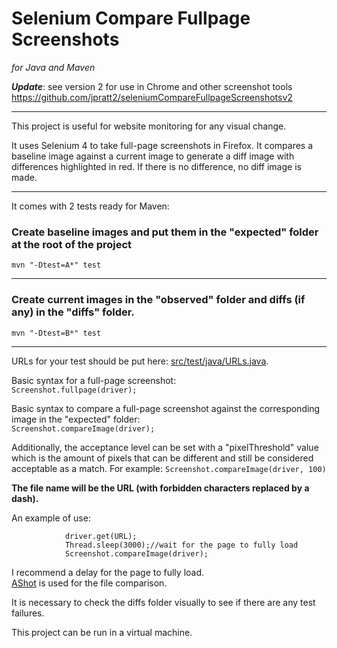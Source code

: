 # Selenium Compare Fullpage Screenshots
*for Java and Maven*

_**Update**_: see version 2 for use in Chrome and other screenshot tools 
https://github.com/jpratt2/seleniumCompareFullpageScreenshotsv2

--- 

This project is useful for website monitoring for any visual change.  

It uses Selenium 4 to take full-page screenshots in Firefox. It compares a baseline image against a current image to generate a diff image with differences highlighted in red. If there is no difference, no diff image is made.

---

It comes with 2 tests ready for Maven:

### Create baseline images and put them in the "expected" folder at the root of the project  
`mvn "-Dtest=A*" test`  

---
### Create current images in the "observed" folder and diffs (if any) in the "diffs" folder.  
`mvn "-Dtest=B*" test`  

---
URLs for your test should be put here: [src/test/java/URLs.java](https://github.com/jpratt2/seleniumCompareFullpageScreenshots/blob/master/src/test/java/URLs.java).  

Basic syntax for a full-page screenshot:  
`Screenshot.fullpage(driver);` 

Basic syntax to compare a full-page screenshot against the corresponding image in the "expected" folder:  
`Screenshot.compareImage(driver);`
 
Additionally, the acceptance level can be set with a "pixelThreshold" value which is the amount of pixels that can be different and still be considered acceptable as a match. 
For example:
`Screenshot.compareImage(driver, 100)`

**The file name will be the URL (with forbidden characters replaced by a dash).**

An example of use:
```
            driver.get(URL);
            Thread.sleep(3000);//wait for the page to fully load
            Screenshot.compareImage(driver);
```
I recommend a delay for the page to fully load.  
[AShot](https://github.com/pazone/ashot) is used for the file comparison.  

It is necessary to check the diffs folder visually to see if there are any test failures.  

This project can be run in a virtual machine.

